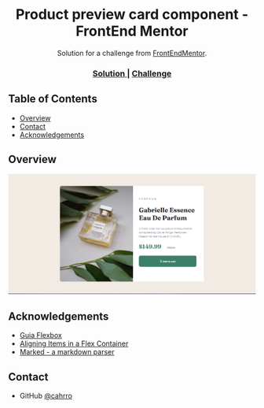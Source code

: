 <!-- Please update value in the {}  -->

<h1 align="center">Product preview card component - FrontEnd Mentor</h1>

<div align="center">
   Solution for a challenge from  <a href="https://www.frontendmentor.io" target="_blank">FrontEndMentor</a>.
</div>

<div align="center">
  <h3>
    <a href="https://cahrro.github.io/ProductPreview/">
      Solution
    </a>
    <span> | </span>
    <a href="https://www.frontendmentor.io/challenges/product-preview-card-component-GO7UmttRfa/hub">
      Challenge
    </a>
  </h3>
</div>

<!-- TABLE OF CONTENTS -->

## Table of Contents

- [Overview](#overview)
- [Contact](#contact)
- [Acknowledgements](#acknowledgements)

<!-- OVERVIEW -->

## Overview

![screenshot](images/produtresult.png)



## Acknowledgements

<!-- This section should list any articles or add-ons/plugins that helps you to complete the project. This is optional but it will help you in the future. For exmpale -->

- [Guia Flexbox](https://origamid.com/projetos/flexbox-guia-completo/)
- [Aligning Items in a Flex Container](https://developer.mozilla.org/pt-BR/docs/Web/CSS/CSS_flexible_box_layout/Aligning_items_in_a_flex_container)
- [Marked - a markdown parser](https://github.com/chjj/marked)

## Contact
- GitHub [@cahrro](https://github.com/cahrro)
